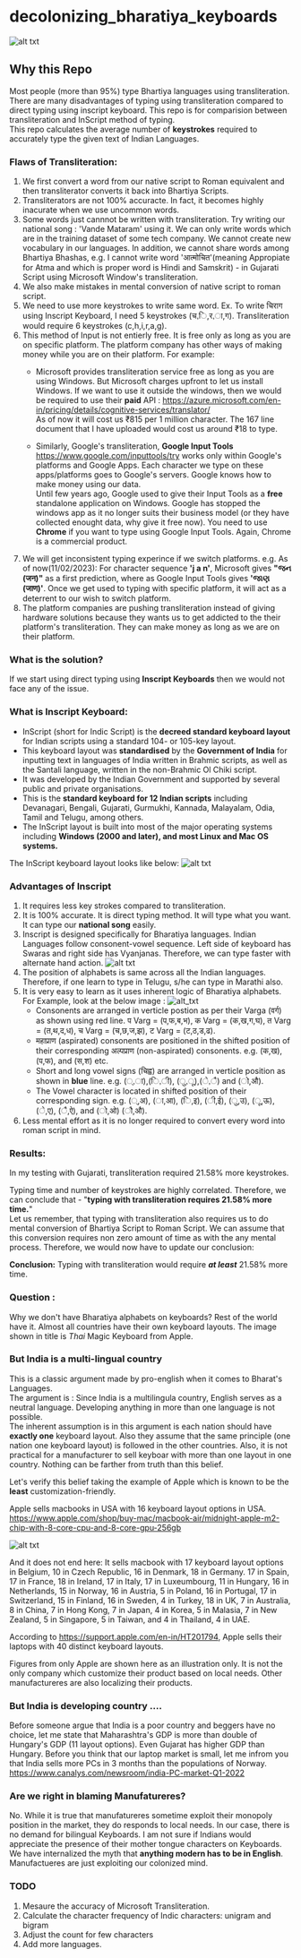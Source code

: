 # decolonizing_bharatiya_keyboards

![alt txt](https://user-images.githubusercontent.com/8291370/217518824-b3f736da-99c2-4276-b263-7973f51fe4ee.jpg)

## Why this Repo
Most people (more than 95%) type Bhartiya languages using transliteration. There are many disadvantages of typing using transliteration compared to direct typing using inscript keyboard. This repo is for comparision between transliteration and InScript method of typing.  
This repo calculates the average number of __keystrokes__ required to accurately type the given text of Indian Languages.     

### Flaws of Transliteration: 
1. We first convert a word from our native script to Roman equivalent and then transliterator converts it back into Bhartiya Scripts.
2. Transliterators are not 100% accuracte. In fact, it becomes highly inacurate when we use uncommon words.
3. Some words just cannnot be written with transliteration. Try writing our national song : 'Vande Mataram' using it. We can only write words which are in the training dataset of some tech company. We cannot create new vocabulary in our languages. In addition, we cannot share words among Bhartiya Bhashas, e.g. I cannot write word 'आत्मोचित'(meaning Appropiate for Atma and which is proper word is Hindi and Samskrit) - in Gujarati Script using Microsoft Window's transliteration.    
4. We also make mistakes in mental conversion of native script to roman script. 
5. We need to use more keystrokes to write same word. Ex. To write चिराग using Inscript Keyboard, I need 5 keystrokes (च,ि,र,ा,ग). Transliteration would require   6 keystrokes (c,h,i,r,a,g). 
6. This method of Input is not entierly free. It is free only as long as you are on specific platform. The platform company has other ways of making money while you are on their platform. For example:   
    * Microsoft provides transliteration service free as long as you are using Windows. But Microsoft charges upfront to let us install Windows. If we want to use it outside the windows, then we would be required to use their __paid__ API : https://azure.microsoft.com/en-in/pricing/details/cognitive-services/translator/  
      As of now it will cost us ₹815 per 1 million character. The 167 line document that I have uploaded would cost us around ₹18 to type.    
   
    * Similarly, Google's transliteration, __Google Input Tools__ https://www.google.com/inputtools/try works only within Google's platforms and Google Apps. Each character we type on these apps/platforms goes to Google's servers. Google knows how to make money using our data.  
        Until few years ago, Google used to give their Input Tools as a __free__ standalone application on Windows. Google has stopped the windows app as it no longer suits their business model (or they have collected enought data, why give it free now). You need to use __Chrome__ if you want to type using Google Input Tools. Again, Chrome is a commercial product.    
7. We will get inconsistent typing experince if we switch platforms. e.g. As of now(11/02/2023): For character sequence  __'j a n'__, Microsoft gives __"જન (जन)"__ as a first prediction, where as Google Input Tools gives __'જાણ (जाण)'__. Once we get used to typing with specific platform, it will act as a deterrent to our wish to switch platform.
8. The platform companies are pushing transliteration instead of giving hardware solutions because they wants us to get addicted to the their platform's transliteration. They can make money as long as we are on their platform.     

### What is the solution?
If we start using direct typing using __Inscript Keyboards__ then we would not face any of the issue.

### What is Inscript Keyboard:
* InScript (short for Indic Script) is the __decreed standard keyboard layout__ for Indian scripts using a standard 104- or 105-key layout.   
* This keyboard layout was __standardised__ by the __Government of India__ for inputting text in languages of India written in Brahmic scripts, as well as the Santali language, written in the non-Brahmic Ol Chiki script.  
* It was developed by the Indian Government and supported by several public and private organisations. 
* This is the __standard keyboard for 12 Indian scripts__ including Devanagari, Bengali, Gujarati, Gurmukhi, Kannada, Malayalam, Odia, Tamil and Telugu, among others. 
* The InScript layout is built into most of the major operating systems including __Windows (2000 and later), and most Linux and Mac OS systems.__

The InScript keyboard layout looks like below:
![alt txt](resources/images/inscript_layout.png)

### Advantages of Inscript
1. It requires less key strokes compared to transliteration.
2. It is 100% accurate. It is direct typing method. It will type what you want. It can type our __national song__ easily.
3. Inscript is designed specifically for Bharatiya languages. Indian Languages follow consonent-vowel sequence. Left side of keyboard has Swaras and right side has Vyanjanas. Therefore, we can type faster with alternate hand action.
   ![alt txt](resources/images/Inscript_hindi_keyboard_finger_placement.png)
4. The position of alphabets is same across all the Indian languages. Therefore,  if one learn to type in Telugu, s/he can type in Marathi also.
5. It is very easy to learn as it uses inherent logic of Bharatiya alphabets.  
      For Example, look at the below image :
      ![alt_txt](resources/images/inscript_layout_consonent_positions.png)
      * Consonents are arranged in verticle postion as per their Varga (वर्ग) as shown using red line. प Varg = (प,फ,ब,भ), क Varg = (क,ख,ग,घ), त Varg = (त,थ,द,ध), च Varg = (च,छ,ज,झ), ट Varg = (ट,ठ,ड,ढ).
      * महाप्राण (aspirated) consonents are positioned in the shifted position of their corresponding अल्पप्राण (non-aspirated) consonents. e.g. (क,ख), (प,फ), and  (स,श) etc.       
      * Short and long vowel signs (चिह्व) are arranged in verticle position as shown in __blue__ line.  e.g. (्,ा),(ि,ी), (ु,ू),(े,ै) and (ो,औ).
      * The Vowel character is located in shifted position of their corresponding sign. e.g. (्,अ), (ा,आ), (ि,इ), (ी,ई), (ु,उ), (ू,ऊ), (े,ए), (ै,ऐ), and (ो,ओ)  (ौ,औ).
6. Less mental effort as it is no longer required to convert every word into roman script in mind.


### Results:
In my testing with Gujarati, transliteration required 21.58% more keystrokes.  

Typing time and number of keystrokes are highly correlated. Therefore, we can conclude that -  "__typing with transliteration requires 21.58% more time.__"  
Let us remember, that typing with transliteration also requires us to do mental conversion of Bhartiya Script to Roman Script. We can assume that this conversion requires non zero amount of time as with the any mental process. Therefore, we would now have to update our conclusion:  

   __Conclusion:__ Typing with transliteration would require ___at least___ 21.58% more time.





### Question : 
Why we don't have Bharatiya alphabets on keyboards? 
Rest of the world have it. Almost all countries have their own keyboard layouts. The image shown in title is _Thai_ Magic Keyboard from Apple.


### But India is a multi-lingual country  
This is a classic argument made by pro-english when it comes to Bharat's Languages.  
The argument is : Since India is a multilingula country, English serves as a neutral language. Developing anything in more than one language is not possible.  
The inherent assumption is in this argument is each nation should have __exactly one__ keyboard layout. Also they assume that the same principle (one nation one keyboard layout) is followed in the other countries.  Also, it is not practical for a manufacturer to sell keyboar with more than one layout in one country. Nothing can be farther from truth than this belief.  

Let's verify this belief taking the example of Apple which is known to be the __least__ customization-friendly.

Apple sells macbooks in USA with 16 keyboard layout options in USA. https://www.apple.com/shop/buy-mac/macbook-air/midnight-apple-m2-chip-with-8-core-cpu-and-8-core-gpu-256gb  

![alt txt](resources/images/apple_keyboard_options_USA.jpg)  


And it does not end here:
It sells macbook with 17 keyboard layout options in Belgium, 10 in Czech Republic, 16 in Denmark, 18 in Germany. 17 in Spain, 17 in France, 18 in Ireland, 17 in Italy, 17 in Luxeumbourg, 11 in Hungary, 16 in Netherlands, 15 in Norway, 16 in Austria, 5 in Poland, 16 in Portugal, 17 in Switzerland, 15 in Finland, 16 in Sweden, 4 in Turkey, 18 in UK,  7 in Australia, 8 in China, 7 in Hong Kong, 7 in Japan, 4 in Korea, 5 in Malasia, 7 in New Zealand, 5 in Singapore, 5 in Taiwan, and  4 in Thailand, 4 in UAE.  

According to https://support.apple.com/en-in/HT201794, Apple sells their laptops with 40 distinct keyboard layouts.   

Figures from only Apple are shown here as an illustration only. It is not the only company which customize their product based on local needs. Other manufactureres are also localizing their products. 

### But India is developing country ....
Before someone argue that India is a poor country and beggers have no choice, let me state that Maharashtra's GDP is more than double of Hungary's GDP (11 layout options). Even Gujarat has higher GDP than Hungary. Before you think that our laptop market is small, let me infrom you that India sells more PCs in 3 months than the populations of Norway. https://www.canalys.com/newsroom/india-PC-market-Q1-2022  

### Are we right in blaming Manufatureres?
No. While it is true that manufatureres sometime exploit their monopoly position in the market, they do responds to local needs. In our case, there is no demand for bilingual Keyboards. I am not sure if Indians would appreciate the presence of their mother tongue characters on Keyboards.  We have internalized the myth that __anything modern has to be in English__. Manufactueres are just exploiting our colonized mind.


### TODO 
1. Mesaure the accuracy of Microsoft Transliteration.
2. Calculate the character frequency of Indic characters: unigram and bigram
3. Adjust the count for few characters
4. Add more languages.


